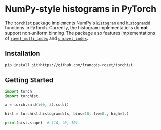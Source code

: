 # NumPy-style histograms in PyTorch

The `torchist` package implements NumPy's [`histogram`](https://numpy.org/doc/stable/reference/generated/numpy.histogram.html) and [`histogramdd`](https://numpy.org/doc/stable/reference/generated/numpy.histogramdd.html) functions in PyTorch. Currently, the histogram implementations do **not** support non-uniform binning. The package also features implementations of [`ravel_multi_index`](https://numpy.org/doc/stable/reference/generated/numpy.ravel_multi_index.html) and [`unravel_index`](https://numpy.org/doc/stable/reference/generated/numpy.unravel_index.html).

## Installation

```bash
pip install git+https://github.com/francois-rozet/torchist
```

## Getting Started

```python
import torch
import torchist

x = torch.rand(100, 3).cuda()

hist = torchist.histogramdd(x, bins=10, low=0., high=1.)

print(hist.shape)  # (10, 10, 10)
```
